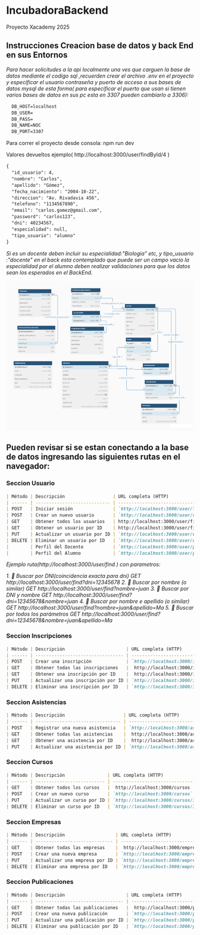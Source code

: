 # IncubadoraBackend
Proyecto Xacademy 2025

## Instrucciones Creacion base de datos y back End en sus Entornos

*Para hacer  solicitudes a la api localmente una ves que carguen la base de datos mediante el codigo sql  ,recuerden crear el archivo .env en el proyecto y especificar el usuario contraseña y puerto de acceso a sus bases de datos mysql de esta forma( para especificar el puerto que usan si tienen varios bases de datos  en sus pc  esta en 3307  pueden cambiarlo a 3306):*
  
```markdown
  DB_HOST=localhost
  DB_USER=
  DB_PASS=
  DB_NAME=NOC
  DB_PORT=3307

```
Para correr el proyecto desde consola:  npm run dev

Valores devueltos ejemplo( http://localhost:3000/user/findById/4 )

```markdown
{
  "id_usuario": 4,
  "nombre": "Carlos",
  "apellido": "Gómez",
  "fecha_nacimiento": "2004-10-22",
  "direccion": "Av. Rivadavia 456",
  "telefono": "1134567890",
  "email": "carlos.gomez@gmail.com",
  "password": "carlos123",
  "dni": 40234567,
  "especialidad": null,
  "tipo_usuario": "alumno"
}
```

*Si es un docente deben incluir su especialidad:"Biologia" etc, y tipo_usuario :"docente" en el back esta contemplado que puede ser un campo vacio la especialidad por el alumno deben realizar validaciones para que los datos sean los esperados en el BackEnd.*

![Base de datos Estructura](assets/Xacademy-Noc-Usuarios.png)

##  Pueden revisar si se estan conectando a la base de datos  ingresando las siguientes rutas en el navegador: 

### Seccion Usuario

```Markdown 
| Método | Descripción                  | URL completa (HTTP)                          ejemplo              |
| ------ | ---------------------------- | ----------------------------------------------------------------- |
| POST   | Iniciar sesión               | `http://localhost:3000/user/login`                                |
| POST   | Crear un nuevo usuario       | `http://localhost:3000/user/create`                               |
| GET    | Obtener todos los usuarios   | http://localhost:3000/user/find   (por dni,(nombre o similar),(apellido o similar); por omicion todos )    |
| GET    | Obtener un usuario por ID    | http://localhost:3000/user/findById/12                          |
| PUT    | Actualizar un usuario por ID | `http://localhost:3000/user/update/12`                            |
| DELETE | Eliminar un usuario por ID   | `http://localhost:3000/user/delete/123`                           |
|        | Perfil del Docente           | `http://localhost:3000/user/perfildocente`                        |
|        | Perfil del Alumno            | `http://localhost:3000/user/perfilalumno`                         |

```
*Ejemplo ruta(http://localhost:3000/user/find ) con parametros:*

*1. 🔎 Buscar por DNI(coincidencia exacta para dni)*
*GET  http://localhost:3000/user/find?dni=12345678*
*2. 🔎 Buscar por nombre (o similar)*
*GET  http://localhost:3000/user/find?nombre=juan*
*3. 🔎 Buscar por DNI y nombre*
*GET  http://localhost:3000/user/find?dni=12345678&nombre=juan*
*4. 🔎 Buscar por nombre e apellido (o similar)*
*GET  http://localhost:3000/user/find?nombre=juan&apellido=Ma*
*5. 🔎 Buscar por todos los parámetros*
*GET  http://localhost:3000/user/find?dni=12345678&nombre=juan&apellido=Ma*

### Seccion Inscripciones
```Markdown
| Método | Descripción                       | URL completa (HTTP)                        ejemplo    |
| ------ | --------------------------------- | ----------------------------------------------------- |
| POST   | Crear una inscripción             | `http://localhost:3000/inscripciones`                 |
| GET    | Obtener todas las inscripciones   |  http://localhost:3000/inscripciones                  |
| GET    | Obtener una inscripción por ID    |  http://localhost:3000/inscripciones/12               |
| PUT    | Actualizar una inscripción por ID | `http://localhost:3000/inscripciones/12 `             |
| DELETE | Eliminar una inscripción por ID   | `http://localhost:3000/inscripciones/12 `             |

```
### Seccion Asistencias
```Markdown
| Método | Descripción                      | URL completa (HTTP)                       ejemplo  |
| ------ | -------------------------------- | -------------------------------------------------- |
| POST   | Registrar una nueva asistencia   | `http://localhost:3000/asistencias`                |
| GET    | Obtener todas las asistencias    |  http://localhost:3000/asistencias                 |
| GET    | Obtener una asistencia por ID    |  http://localhost:3000/asistencias/12              |
| PUT    | Actualizar una asistencia por ID | `http://localhost:3000/asistencias/12`             |


```

### Seccion Cursos
```Markdown
| Método | Descripción                | URL completa (HTTP)                  ejemplo   |
| ------ | -------------------------- | ---------------------------------------------- |
| GET    | Obtener todos los cursos   |  http://localhost:3000/cursos                  |
| POST   | Crear un nuevo curso       | `http://localhost:3000/cursos`                 |
| PUT    | Actualizar un curso por ID | `http://localhost:3000/cursos/123`             |
| DELETE | Eliminar un curso por ID   | `http://localhost:3000/cursos/123`             |

```
### Seccion Empresas
```Markdown
| Método | Descripción                   | URL completa (HTTP)                        ejemplo          |
| ------ | ----------------------------- | ----------------------------------------------------------- |
| GET    | Obtener todas las empresas    |  http://localhost:3000/empresas                             |
| POST   | Crear una nueva empresa       | `http://localhost:3000/empresas`                            |
| PUT    | Actualizar una empresa por ID | `http://localhost:3000/empresas/12`                         |
| DELETE | Eliminar una empresa por ID   | `http://localhost:3000/empresas/12`                         |

```
### Seccion Publicaciones
```Markdown
| Método | Descripción                       | URL completa (HTTP)                      ejemplo                 |
| ------ | --------------------------------- | ---------------------------------------------------------------- |
| GET    | Obtener todas las publicaciones   |  http://localhost:3000/publicaciones                             |
| POST   | Crear una nueva publicación       | `http://localhost:3000/publicaciones`                            |
| PUT    | Actualizar una publicación por ID | `http://localhost:3000/publicaciones/12`                         |
| DELETE | Eliminar una publicación por ID   | `http://localhost:3000/publicaciones/12`                         |

```



